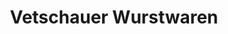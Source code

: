 ---
title: "Vetschauer Wurstwaren"
url: /luebbenau-spreewald/vetschauer-wurstwaren/
shop: Metzgerei
---